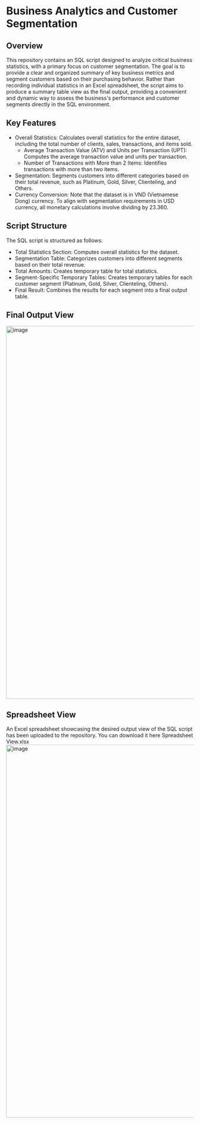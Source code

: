 # Business Analytics and Customer Segmentation

## Overview
This repository contains an SQL script designed to analyze critical business statistics, with a primary focus on customer segmentation. The goal is to provide a clear and organized summary of key business metrics and segment customers based on their purchasing behavior. Rather than recording individual statistics in an Excel spreadsheet, the script aims to produce a summary table view as the final output, providing a convenient and dynamic way to assess the business's performance and customer segments directly in the SQL environment.


## Key Features
- Overall Statistics: Calculates overall statistics for the entire dataset, including the total number of clients, sales, transactions, and items sold.
  + Average Transaction Value (ATV) and Units per Transaction (UPT): Computes the average transaction value and units per transaction.
  + Number of Transactions with More than 2 Items: Identifies transactions with more than two items.
- Segmentation: Segments customers into different categories based on their total revenue, such as Platinum, Gold, Silver, Clienteling, and Others.
- Currency Conversion: Note that the dataset is in VND (Vietnamese Dong) currency. To align with segmentation requirements in USD currency, all monetary calculations involve dividing by 23.360.


## Script Structure
The SQL script is structured as follows:
- Total Statistics Section: Computes overall statistics for the dataset.
- Segmentation Table: Categorizes customers into different segments based on their total revenue.
- Total Amounts: Creates temporary table for total statistics.
- Segment-Specific Temporary Tables: Creates temporary tables for each customer segment (Platinum, Gold, Silver, Clienteling, Others).
- Final Result: Combines the results for each segment into a final output table.

## Final Output View
<img width="1000" alt="image" src="https://github.com/khainn03/Business-Analytics-Customer-Segmentation/assets/149082730/f285d33c-5f69-46c4-a0ba-456cba46260b">



## Spreadsheet View 
An Excel spreadsheet showcasing the desired output view of the SQL script has been uploaded to the repository. You can download it here Spreadsheet View.xlsx
<img width="1000" alt="image" src="https://github.com/khainn03/Business-Analytics-Customer-Segmentation/assets/149082730/67c927ea-a7f0-4e1a-8621-ad7bc11d862b">






